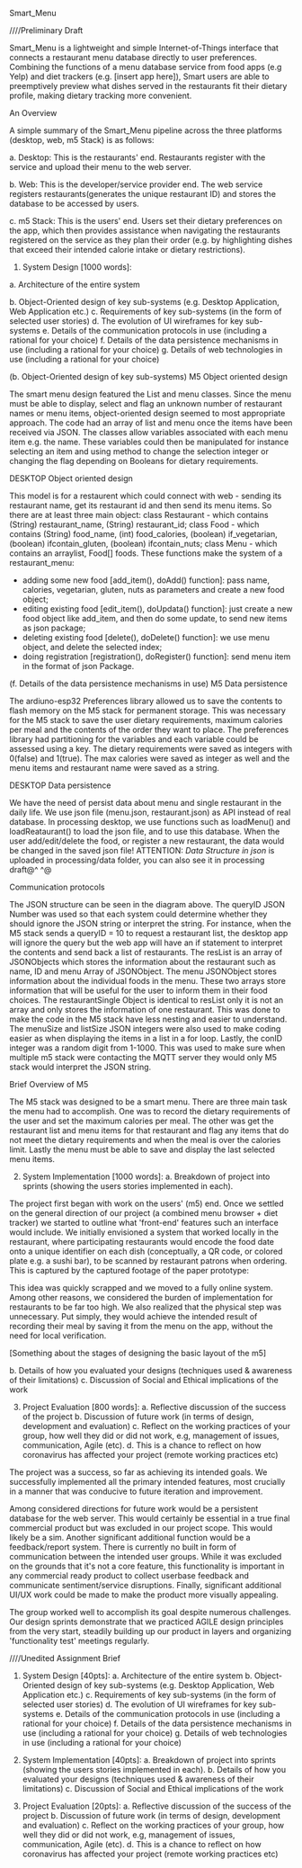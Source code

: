 Smart_Menu

////Preliminary Draft

Smart_Menu is a lightweight and simple Internet-of-Things interface that connects a restaurant menu database directly to user preferences. Combining the functions of a menu database service from food apps (e.g Yelp) and diet trackers (e.g. [insert app here]), Smart users are able to preemptively preview what dishes served in the restaurants fit their dietary profile, making dietary tracking more convenient.

An Overview

A simple summary of the Smart_Menu pipeline across the three platforms (desktop, web, m5 Stack) is as follows:


  a. Desktop: This is the restaurants' end. Restaurants register with the service and upload their menu to the web server.

  b. Web: This is the developer/service provider end. The web service registers restaurants(generates the unique restaurant ID) and stores the database to be accessed by users.

  c. m5 Stack: This is the users' end. Users set their dietary preferences on the app, which then provides assistance when navigating the restaurants registered on the service as they plan their order (e.g. by highlighting dishes that exceed their intended calorie intake or dietary restrictions).

1. System Design [1000 words]:

  a. Architecture of the entire system



  b. Object-Oriented design of key sub-systems (e.g. Desktop Application, Web Application etc.)
  c. Requirements of key sub-systems (in the form of selected user stories)
  d. The evolution of UI wireframes for key sub-systems
  e. Details of the communication protocols in use (including a rational for your choice)
  f. Details of the data persistence mechanisms in use (including a rational for your choice)
  g. Details of web technologies in use (including a rational for your choice)

(b. Object-Oriented design of key sub-systems)
M5 Object oriented design

The smart menu design featured the List and menu classes. Since the menu must be able to display, select and flag an unknown number of restaurant names or menu items, object-oriented design seemed to most appropriate approach.  The code had an array of list and menu once the items have been received via JSON. The classes allow variables associated with each menu item e.g. the name. These variables could then be manipulated for instance selecting an item and using method to change the selection integer or changing the flag depending on Booleans for dietary requirements. 

DESKTOP Object oriented design

This model is for a restaurent which could connect with web - sending its restaurant name, get its restaurant id and then send its menu items.
So there are at least three main object:
    class Restaurant - which contains (String) restaurant_name, (String) restaurant_id;
    class Food - which contains (String) food_name, (int) food_calories,  (boolean) if_vegetarian, (boolean) ifcontain_gluten,    (boolean) ifcontain_nuts;
    class Menu - which contains an arraylist, Food[] foods.
These functions make the system of a restaurant_menu:
  - adding some new food [add_item(), doAdd() function]: pass name, calories,  vegetarian, gluten, nuts as parameters and create a new food object;
  - editing existing food [edit_item(), doUpdata() function]: just create a new food object like add_item, and then do some update, to send new items as json package;
  - deleting existing food [delete(), doDelete() function]: we use menu object, and delete the selected index;
  - doing registration [registration(), doRegister() function]: send menu item in the format of json Package.
  
  
 (f. Details of the data persistence mechanisms in use)
 M5 Data persistence 
 
 The ardiuno-esp32 Preferences library allowed us to save the contents to flash memory on the M5 stack for permanent storage. This was necessary for the M5 stack to save the user dietary requirements, maximum calories per meal and the contents of the order they want to place. The preferences library had partitioning for the variables and each variable could be assessed using a key. The dietary requirements were saved as integers with 0(false) and 1(true). The max calories were saved as integer as well and the menu items and restaurant name were saved as a string.

 DESKTOP Data persistence 
 
 We have the need of persist data about menu and single restaurant in the daily life.
 We use json file (menu.json, restaurant.json) as API instead of real database. 
 In processing desktop, we use functions such as loadMenu() and loadReataurant() to load the json file, and to use this database.
 When the user add/edit/delete the food, or register a new restaurant, the data would be changed in the saved json file!
  ATTENTION: *Data Structure in json* is uploaded in processing/data folder, you can also see it in processing draft@^ ^@


Communication protocols  

The JSON structure can be seen in the diagram above. The queryID JSON Number was used so that each system could determine whether they should ignore the JSON string or interpret the string. For instance, when the M5 stack sends a queryID = 10 to request a restaurant list, the desktop app will ignore the query but the web app will have an if statement to interpret the contents and send back a list of restaurants. The resList is an array of JSONObjects which stores the information about the restaurant such as name, ID and menu Array of JSONObject. The menu JSONObject stores information about the individual foods in the menu. These two arrays store information that will be useful for the user to inform them in their food choices.  The restaurantSingle Object is identical to resList only it is not an array and only stores the information of one restaurant. This was done to make the code in the M5 stack have less nesting and easier to understand. The menuSize and listSize JSON integers were also used to make coding easier as when displaying the items in a list in a for loop. Lastly, the conID integer was a random digit from 1-1000. This was used to make sure when multiple m5 stack were contacting the MQTT server they would only  M5 stack would interpret the JSON string. 

Brief Overview of M5

The M5 stack was designed to be a smart menu. There are three main task the menu had to accomplish. One was to record the dietary requirements of the user and set the maximum calories per meal. The other was get the restaurant list and menu items for that restaurant and flag any items that do not meet the dietary requirements and when the meal is over the calories limit. Lastly the menu must be able to save and display the last selected menu items. 


2. System Implementation [1000 words]:
  a. Breakdown of project into sprints (showing the users stories implemented in each).

The project first began with work on the users' (m5) end. Once we settled on the general direction of our project (a combined menu browser + diet tracker) we started to outline what 'front-end' features such an interface would include. We initially envisioned a system that worked locally in the restaurant, where participating restaurants would encode the food date onto a unique identifier on each dish (conceptually, a QR code, or colored plate e.g. a sushi bar), to be scanned by restaurant patrons when ordering. This is captured by the captured footage of the paper prototype:

This idea was quickly scrapped and we moved to a fully online system. Among other reasons, we considered the burden of implementation for restaurants to be far too high. We also realized that the physical step was unnecessary. Put simply, they would achieve the intended result of recording their meal by saving it from the menu on the app, without the need for local verification.

[Something about the stages of designing the basic layout of the m5]



  b. Details of how you evaluated your designs (techniques used & awareness of their limitations)
  c. Discussion of Social and Ethical implications of the work

3. Project Evaluation [800 words]:
  a. Reflective discussion of the success of the project
  b. Discussion of future work (in terms of design, development and evaluation)
  c. Reflect on the working practices of your group, how well they did or did not work, e.g, management of issues, communication, Agile (etc).
  d. This is a chance to reflect on how coronavirus has affected your project (remote working practices etc)

The project was a success, so far as achieving its intended goals. We successfully implemented all the primary intended features, most crucially in a manner that was conducive to future iteration and improvement.

Among considered directions for future work would be a persistent database for the web server. This would certainly be essential in a true final commercial product but was excluded in our project scope. This would likely be a sim. Another significant additional function would be a feedback/report system. There is currently no built in form of communication between the intended user groups. While it was excluded on the grounds that it's not a core feature, this functionality is important in any commercial ready product to collect userbase feedback and communicate sentiment/service disruptions. Finally, significant additional UI/UX work could be made to make the product more visually appealing.

The group worked well to accomplish its goal despite numerous challenges. Our design sprints demonstrate that we practiced AGILE design principles from the very start, steadily building up our product in layers and organizing 'functionality test' meetings regularly.


////Unedited Assignment Brief

1. System Design [40pts]:
  a. Architecture of the entire system
  b. Object-Oriented design of key sub-systems (e.g. Desktop Application, Web
    Application etc.)
  c. Requirements of key sub-systems (in the form of selected user stories)
  d. The evolution of UI wireframes for key sub-systems
  e. Details of the communication protocols in use (including a rational for your choice)
  f. Details of the data persistence mechanisms in use (including a rational for your choice)
  g. Details of web technologies in use (including a rational for your choice)

2. System Implementation [40pts]:
  a. Breakdown of project into sprints (showing the users stories implemented in each).
  b. Details of how you evaluated your designs (techniques used & awareness of their limitations)
  c. Discussion of Social and Ethical implications of the work

3. Project Evaluation [20pts]:
  a. Reflective discussion of the success of the project
  b. Discussion of future work (in terms of design, development and evaluation)
  c. Reflect on the working practices of your group, how well they did or did not work, e.g, management of issues, communication, Agile (etc).
  d. This is a chance to reflect on how coronavirus has affected your project (remote working practices etc)

